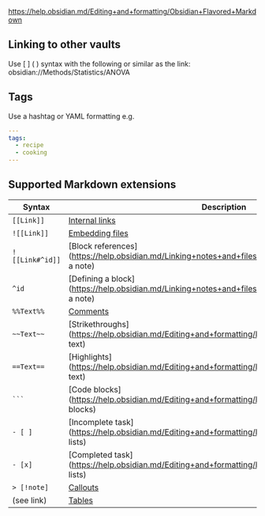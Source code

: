 
https://help.obsidian.md/Editing+and+formatting/Obsidian+Flavored+Markdown


## Linking to other vaults

Use [ ] ( ) syntax with the following or similar as the link:
obsidian://Methods/Statistics/ANOVA
## Tags
Use a hashtag or YAML formatting e.g. 
```yaml
---
tags:
  - recipe
  - cooking
---
```

## Supported Markdown extensions

|Syntax|Description|
|---|---|
|`[[Link]]`|[Internal links](https://help.obsidian.md/Linking+notes+and+files/Internal+links)|
|`![[Link]]`|[Embedding files](https://help.obsidian.md/Linking+notes+and+files/Embedding+files)|
|`![[Link#^id]]`|[Block references](https://help.obsidian.md/Linking+notes+and+files/Internal+links#Link to a block in a note)|
|`^id`|[Defining a block](https://help.obsidian.md/Linking+notes+and+files/Internal+links#Link to a block in a note)|
|`%%Text%%`|[Comments](https://help.obsidian.md/Editing+and+formatting/Basic+formatting+syntax#Comments)|
|`~~Text~~`|[Strikethroughs](https://help.obsidian.md/Editing+and+formatting/Basic+formatting+syntax#Styling text)|
|`==Text==`|[Highlights](https://help.obsidian.md/Editing+and+formatting/Basic+formatting+syntax#Styling text)|
|` ``` `|[Code blocks](https://help.obsidian.md/Editing+and+formatting/Basic+formatting+syntax#Code blocks)|
|`- [ ]`|[Incomplete task](https://help.obsidian.md/Editing+and+formatting/Basic+formatting+syntax#Task lists)|
|`- [x]`|[Completed task](https://help.obsidian.md/Editing+and+formatting/Basic+formatting+syntax#Task lists)|
|`> [!note]`|[Callouts](https://help.obsidian.md/Editing+and+formatting/Callouts)|
|(see link)|[Tables](https://help.obsidian.md/Editing+and+formatting/Advanced+formatting+syntax#Tables)|